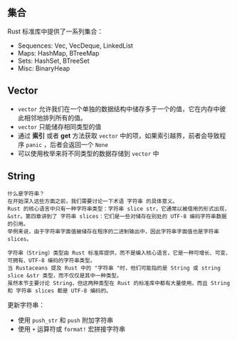 ## 集合
Rust 标准库中提供了一系列集合：
- Sequences: Vec, VecDeque, LinkedList
- Maps: HashMap, BTreeMap
- Sets: HashSet, BTreeSet
- Misc: BinaryHeap

## Vector

- `vector` 允许我们在一个单独的数据结构中储存多于一个的值，它在内存中彼此相邻地排列所有的值。
- `vector` 只能储存相同类型的值
- 通过 **索引** 或者 **get** 方法获取 `vector` 中的项，如果索引越界，前者会导致程序 `panic` ，后者会返回一个 `None`
- 可以使用枚举来将不同类型的数据存储到 `vector` 中

## String
```
什么是字符串？
在开始深入这些方面之前，我们需要讨论一下术语 字符串 的具体意义。
Rust 的核心语言中只有一种字符串类型：字符串 slice str，它通常以被借用的形式出现，&str。第四章讲到了 字符串 slices：它们是一些对储存在别处的 UTF-8 编码字符串数据的引用。
举例来说，由于字符串字面值被储存在程序的二进制输出中，因此字符串字面值也是字符串 slices。

字符串（String）类型由 Rust 标准库提供，而不是编入核心语言，它是一种可增长、可变、可拥有、UTF-8 编码的字符串类型。
当 Rustaceans 提及 Rust 中的 "字符串 "时，他们可能指的是 String 或 string slice &str 类型，而不仅仅是其中一种类型。
虽然本节主要讨论 String，但这两种类型在 Rust 的标准库中都有大量使用，而且 String 和 字符串 slices 都是 UTF-8 编码的。
```

更新字符串：
- 使用 `push_str` 和 `push` 附加字符串
- 使用 `+` 运算符或 `format!` 宏拼接字符串
